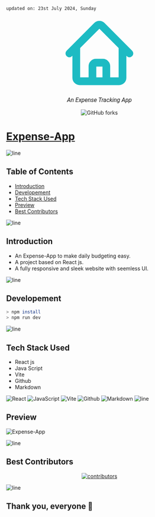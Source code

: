     updated on: 23st July 2024, Sunday

<div align=center>
    <a href="https://github.com/SrijaAdhya12/Expense-App">
        <img width="200" src="data:image/svg+xml,%3csvg%20xmlns='http://www.w3.org/2000/svg'%20width='24'%20height='24'%20fill='none'%3e%3cpath%20stroke='%231DBBC3'%20stroke-linecap='round'%20stroke-linejoin='round'%20stroke-width='2.5'%20d='m2.25%2012%208.954-8.955a1.126%201.126%200%200%201%201.591%200L21.75%2012M4.5%209.75v10.125c0%20.621.504%201.125%201.125%201.125H9.75v-4.875c0-.621.504-1.125%201.125-1.125h2.25c.621%200%201.125.504%201.125%201.125V21h4.125c.621%200%201.125-.504%201.125-1.125V9.75M8.25%2021h8.25'/%3e%3c/svg%3e" alt="expense icon">
    </a>
    <p style="font-family: roboto, calibri; font-size:12pt; font-style:italic"> An Expense Tracking App </p>
    <a src="https://github.com/SrijaAdhya12/Expense-App/forks">
        <img alt="GitHub forks" src="https://img.shields.io/github/forks/SrijaAdhya12/Expense-App">
    </a>
</div>

# [Expense-App](https://github.com/SrijaAdhya12/Expense-App)

![line]

## Table of Contents

- [Introduction](#introduction)
- [Developement](#developement)
- [Tech Stack Used](#tech-stack-used)
- [Preview](#preview)
- [Best Contributors](#best-contributors)

![line]

## Introduction

- An Expense-App to make daily budgeting easy.
- A project based on React js.
- A fully responsive and sleek website with seemless UI.


![line]

## Developement


```sh
> npm install
> npm run dev
```

![line]

## Tech Stack Used

- React js
- Java Script
- Vite
- Github
- Markdown

![React](https://img.shields.io/badge/react-%2320232a.svg?style=for-the-badge&logo=react&logoColor=%2361DAFB) ![JavaScript](https://img.shields.io/badge/javascript-%23323330.svg?style=for-the-badge&logo=javascript&logoColor=%23F7DF1E) ![Vite](https://img.shields.io/badge/vite-%23000000.svg?style=for-the-badge&logo=vite&logoColor=white) ![Github](https://img.shields.io/badge/github-%23121011.svg?style=for-the-badge&logo=github&logoColor=white) ![Markdown](https://img.shields.io/badge/markdown-%23121011.svg?style=for-the-badge&logo=markdown&logoColor=white)
![line]

## Preview

![Expense-App](https://github.com/user-attachments/assets/74f30189-9d54-40c8-a87d-f35f7f0cea6f)


![line]

## Best Contributors

<div align="center">
    <a  href="https://github.com/SrijaAdhya12/Expense-App/graphs/contributors">
        <img src="https://contrib.rocks/image?repo=SrijaAdhya12/Expense-App" alt="contributors" />
    </a>
</div>

![line]

## Thank you, everyone 💚

[markdown badges]: https://github.com/Ileriayo/markdown-badges
[line]: https://user-images.githubusercontent.com/75939390/137615281-3a875960-92cc-407f-97fe-fd2319bdb252.png

<!-- 21/07/24 -->
